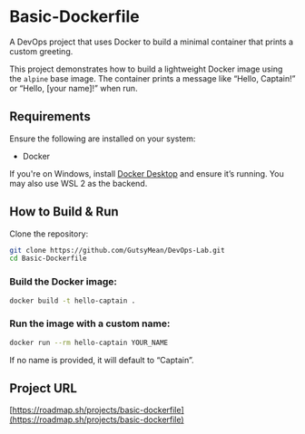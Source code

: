 # Basic-Dockerfile

A DevOps project that uses Docker to build a minimal container that prints a custom greeting.

This project demonstrates how to build a lightweight Docker image using the `alpine` base image. The container prints a message like “Hello, Captain!” or “Hello, \[your name]!” when run.

## Requirements

Ensure the following are installed on your system:

* Docker

If you're on Windows, install [Docker Desktop](https://www.docker.com/products/docker-desktop/) and ensure it’s running. You may also use WSL 2 as the backend.

## How to Build & Run

Clone the repository:

```bash
git clone https://github.com/GutsyMean/DevOps-Lab.git
cd Basic-Dockerfile
```

### Build the Docker image:

```bash
docker build -t hello-captain .
```

### Run the image with a custom name:

```bash
docker run --rm hello-captain YOUR_NAME
```

If no name is provided, it will default to “Captain”.

## Project URL

[https://roadmap.sh/projects/basic-dockerfile](https://roadmap.sh/projects/basic-dockerfile)

